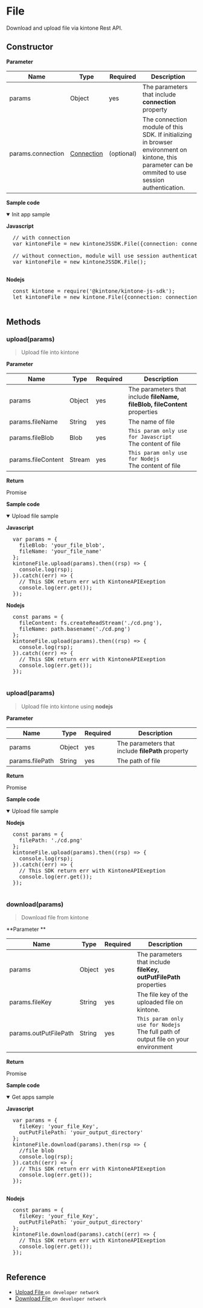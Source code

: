 # File

Download and upload file via kintone Rest API.

## Constructor

**Parameter**

| Name| Type| Required| Description |
| --- | --- | --- | --- |
| params | Object | yes | The parameters that include **connection** property
| params.connection | [Connection](../connection) | (optional) | The connection module of this SDK. If initializing in browser environment on kintone, this parameter can be ommited to use session authentication.

**Sample code**

<details class="tab-container" open>
<Summary>Init app sample</Summary>

<strong class="tab-name">Javascript</strong>

<pre class="inline-code">
  // with connection
  var kintoneFile = new kintoneJSSDK.File({connection: connection});

  // without connection, module will use session authentication of kintone
  var kintoneFile = new kintoneJSSDK.File();

</pre>

<strong class="tab-name">Nodejs</strong>

<pre class="inline-code">
  const kintone = require('@kintone/kintone-js-sdk');
  let kintoneFile = new kintone.File({connection: connection});

</pre>

</details>

## Methods

### upload(params)

> Upload file into kintone

**Parameter**

| Name| Type| Required| Description |
| --- | --- | --- | --- |
| params | Object | yes | The parameters that include **fileName, fileBlob, fileContent** properties
| params.fileName | String | yes | The name of file
| params.fileBlob | Blob | yes | `This param only use for Javascript` <br> The content of file
| params.fileContent | Stream | yes | `This param only use for Nodejs` <br> The content of file

**Return**

Promise

**Sample code**

<details class="tab-container" open>
<Summary>Upload file sample</Summary>

<strong class="tab-name">Javascript</strong>

<pre class="inline-code">
  var params = {
    fileBlob: 'your_file_blob',
    fileName: 'your_file_name'
  };
  kintoneFile.upload(params).then((rsp) => {
    console.log(rsp);
  }).catch((err) => {
    // This SDK return err with KintoneAPIExeption
    console.log(err.get());
  });
</pre>

<strong class="tab-name">Nodejs</strong>

<pre class="inline-code">
  const params = {
    fileContent: fs.createReadStream('./cd.png'),
    fileName: path.basename('./cd.png')
  };
  kintoneFile.upload(params).then((rsp) => {
    console.log(rsp);
  }).catch((err) => {
    // This SDK return err with KintoneAPIExeption
    console.log(err.get());
  });

</pre>

</details>

### upload(params)

> Upload file into kintone using <b>nodejs</b>

**Parameter**

| Name| Type| Required| Description |
| --- | --- | --- | --- |
| params | Object | yes | The parameters that include **filePath** property
| params.filePath | String | yes | The path of file

**Return**

Promise

**Sample code**

<details class="tab-container" open>
<Summary>Upload file sample</Summary>

<strong class="tab-name">Nodejs</strong>

<pre class="inline-code">
  const params = {
    filePath: './cd.png'
  };
  kintoneFile.upload(params).then((rsp) => {
    console.log(rsp);
  }).catch((err) => {
    // This SDK return err with KintoneAPIExeption
    console.log(err.get());
  });

</pre>

</details>

### download(params)

> Download file from kintone

**Parameter **

| Name| Type| Required| Description |
| --- | --- | --- | --- |
| params | Object | yes | The parameters that include **fileKey, outPutFilePath** properties
| params.fileKey | String | yes | The file key of the uploaded file on kintone.
| params.outPutFilePath | String | yes | `This param only use for Nodejs` <br> The full path of output file on your environment

**Return**

Promise

**Sample code**

<details class="tab-container" open>
<Summary>Get apps sample</Summary>

<strong class="tab-name">Javascript</strong>

<pre class="inline-code">
  var params = {
    fileKey: 'your_file_Key',
    outPutFilePath: 'your_output_directory'
  };
  kintoneFile.download(params).then(rsp => {
    //file blob
    console.log(rsp);
  }).catch((err) => {
    // This SDK return err with KintoneAPIExeption
    console.log(err.get());
  });

</pre>

<strong class="tab-name">Nodejs</strong>

<pre class="inline-code">
  const params = {
    fileKey: 'your_file_Key',
    outPutFilePath: 'your_output_directory'
  };
  kintoneFile.download(params).catch((err) => {
    // This SDK return err with KintoneAPIExeption
    console.log(err.get());
  });
  
</pre>

</details>

## Reference

- [Upload File ](https://developer.kintone.io/hc/en-us/articles/212494448-Upload-File)`on developer network`
- [Download File ](https://developer.kintone.io/hc/en-us/articles/212494468-Download-File)`on developer network`